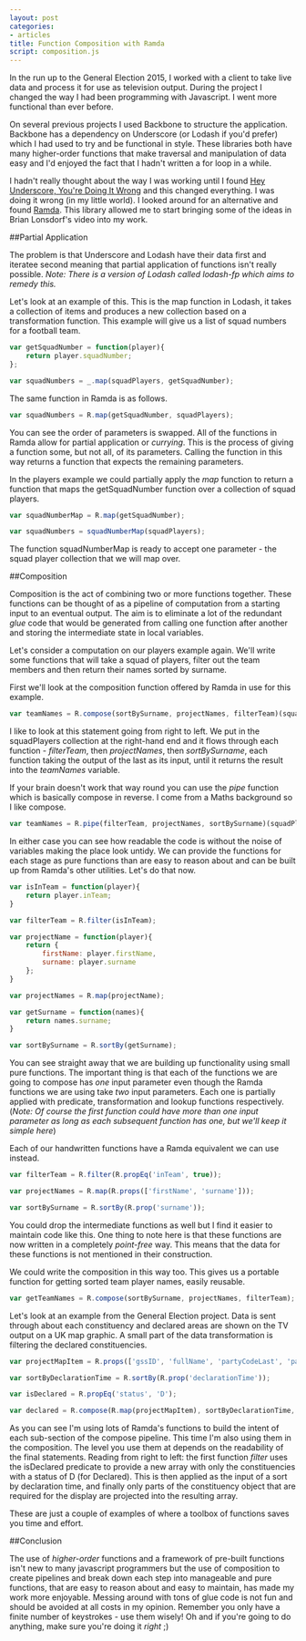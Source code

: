 ```yaml
---
layout: post
categories:
- articles
title: Function Composition with Ramda
script: composition.js
---
```


In the run up to the General Election 2015, I worked with a client to take live data and process it for
use as television output.  During the project I changed the way I had been programming with Javascript. I went more functional than ever before.

On several previous projects I used Backbone to structure the application.  Backbone has a dependency on Underscore (or Lodash if you'd prefer) which I had used to try and be functional in style. These libraries both have many higher-order functions
that make traversal and manipulation of data easy and I'd enjoyed the fact that I hadn't written a for loop in a while.

I hadn't really thought about the way I was working until I found <a class="article-link" href="http://www.youtube.com/watch?v=m3svKOdZijA" target="_blank">Hey Underscore, You're Doing It Wrong</a> and this changed everything. I was doing it wrong (in my little world). I looked around for an alternative and found <a class="article-link" href="http://ramdajs.com" target="_blank">Ramda</a>.  This library allowed me to start bringing some of the ideas in Brian Lonsdorf's video into my work.

##Partial Application

The problem is that Underscore and Lodash have their data first and iteratee second meaning that partial application of functions isn't really possible. *Note: There is a version of Lodash called lodash-fp which aims to remedy this.*

Let's look at an example of this. This is the map function in Lodash, it takes a collection of items and produces a new collection based on a transformation function. This example will give us a list of squad numbers for a football team.

```js
var getSquadNumber = function(player){
	return player.squadNumber;
};

var squadNumbers = _.map(squadPlayers, getSquadNumber);
```

The same function in Ramda is as follows.

```js
var squadNumbers = R.map(getSquadNumber, squadPlayers);
```

You can see the order of parameters is swapped.  All of the functions in Ramda allow for partial application or *currying*. This is the process of giving a function some, but not all, of its parameters.  Calling the function in this way returns a function that expects the remaining parameters.

In the players example we could partially apply the *map* function to return a function that maps the getSquadNumber function over a collection of squad players.

```js
var squadNumberMap = R.map(getSquadNumber);

var squadNumbers = squadNumberMap(squadPlayers);
```

The function squadNumberMap is ready to accept one parameter - the squad player collection that we will map over.

##Composition

Composition is the act of combining two or more functions together.  These functions can be thought of as a pipeline of computation from a starting input to an eventual output.  The aim is to eliminate a lot of the redundant *glue* code that would be generated from calling one function after another and storing the intermediate state in local variables.

Let's consider a computation on our players example again.  We'll write some functions that will take a squad of players, filter out the team members and then return their names sorted by surname.

First we'll look at the composition function offered by Ramda in use for this example.

```js
var teamNames = R.compose(sortBySurname, projectNames, filterTeam)(squadPlayers);
```

I like to look at this statement going from right to left.  We put in the squadPlayers collection at the right-hand end and it flows through each function - *filterTeam*, then *projectNames*, then *sortBySurname*, each function taking the output of the last as its input, until it returns the result into the *teamNames* variable.

If your brain doesn't work that way round you can use the *pipe* function which is basically compose in reverse. I come from a Maths background so I like compose.

```js
var teamNames = R.pipe(filterTeam, projectNames, sortBySurname)(squadPlayers);
```

In either case you can see how readable the code is without the noise of variables making the place look untidy.  We can provide the functions for each stage as pure functions than are easy to reason about and can be built up from Ramda's other utilities. Let's do that now.

```js
var isInTeam = function(player){
	return player.inTeam;
}

var filterTeam = R.filter(isInTeam);

var projectName = function(player){
	return {
		firstName: player.firstName,
		surname: player.surname
	};
}

var projectNames = R.map(projectName);

var getSurname = function(names){
	return names.surname;
}

var sortBySurname = R.sortBy(getSurname);
```

You can see straight away that we are building up functionality using small pure functions. The important thing is that each of the functions we are going to compose has *one* input parameter even though the Ramda functions we are using take *two* input parameters.  Each one is partially applied with predicate, transformation and lookup functions respectively. (*Note: Of course the first function could have more than one input parameter as long as each subsequent function has one, but we'll keep it simple here*)

Each of our handwritten functions have a Ramda equivalent we can use instead.

```js
var filterTeam = R.filter(R.propEq('inTeam', true));

var projectNames = R.map(R.props(['firstName', 'surname']));

var sortBySurname = R.sortBy(R.prop('surname'));
```

You could drop the intermediate functions as well but I find it easier to maintain code like this. One thing to note here is that these functions are now written in a completely *point-free* way.  This means that the data for these functions is not mentioned in their construction.

We could write the composition in this way too. This gives us a portable function for getting sorted team player names, easily reusable.

```js
var getTeamNames = R.compose(sortBySurname, projectNames, filterTeam);
```

Let's look at an example from the General Election project. Data is sent through about each constituency and declared areas are shown on the TV output on a UK map graphic.  A small part of the data transformation is filtering the declared constituencies.

```js
var projectMapItem = R.props(['gssID', 'fullName', 'partyCodeLast', 'partyCodeNow', 'gainHoldWin']);

var sortByDeclarationTime = R.sortBy(R.prop('declarationTime'));

var isDeclared = R.propEq('status', 'D');

var declared = R.compose(R.map(projectMapItem), sortByDeclarationTime, R.filter(isDeclared))(constituencies);
```

As you can see I'm using lots of Ramda's functions to build the intent of each sub-section of the compose pipeline.  This time I'm also using them in the composition.  The level you use them at depends on the readability of the final statements.  Reading from right to left: the first function *filter* uses the isDeclared predicate to provide a new array with only the constituencies with a status of D (for Declared).  This is then applied as the input of a sort by declaration time, and finally only parts of the constituency object that are required for the display are projected into the resulting array.

These are just a couple of examples of where a toolbox of functions saves you time and effort.

##Conclusion

The use of *higher-order* functions and a framework of pre-built functions isn't new to many javascript programmers but the use of composition to create pipelines and break down each step into manageable and pure functions, that are easy to reason about and easy to maintain, has made my work more enjoyable.  Messing around with tons of glue code is not fun and should be avoided at all costs in my opinion.  Remember you only have a finite number of keystrokes - use them wisely!  Oh and if you're going to do anything, make sure you're doing it *right* ;)
